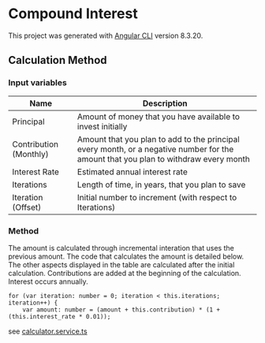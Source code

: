 # Compound Interest

This project was generated with [Angular CLI](https://github.com/angular/angular-cli) version 8.3.20.

## Calculation Method

### Input variables

| Name                   | Description                                                                                                                         |
| ---------------------- | ----------------------------------------------------------------------------------------------------------------------------------- |
| Principal              | Amount of money that you have available to invest initially                                                                          |
| Contribution (Monthly) | Amount that you plan to add to the principal every month, or a negative number for the amount that you plan to withdraw every month |
| Interest Rate          | Estimated annual interest rate                                                                                                      |
| Iterations             | Length of time, in years, that you plan to save                                                                                     |
| Iteration (Offset)     | Initial number to increment (with respect to Iterations)                                                                            |

### Method

The amount is calculated through incremental interation that uses the previous amount. The code that calculates the amount is detailed below. The other aspects displayed in the table are calculated after the initial calculation. Contributions are added at the beginning of the calculation. Interest occurs annually.

    for (var iteration: number = 0; iteration < this.iterations; iteration++) {
        var amount: number = (amount + this.contribution) * (1 + (this.interest_rate * 0.01));

see [calculator.service.ts](https://github.com/KAHLYM/compound-interest/blob/main/src/app/service/calculator.service.ts)
